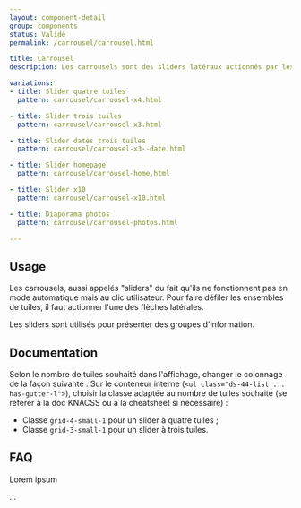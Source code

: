 ```yaml
---
layout: component-detail
group: components
status: Validé
permalink: /carrousel/carrousel.html

title: Carrousel
description: Les carrousels sont des sliders latéraux actionnés par les flèches "précédent" et "suivant". Seul le nombre de tuiles varie.

variations:
- title: Slider quatre tuiles
  pattern: carrousel/carrousel-x4.html

- title: Slider trois tuiles
  pattern: carrousel/carrousel-x3.html

- title: Slider dates trois tuiles
  pattern: carrousel/carrousel-x3--date.html

- title: Slider homepage
  pattern: carrousel/carrousel-home.html

- title: Slider x10
  pattern: carrousel/carrousel-x10.html

- title: Diaporama photos
  pattern: carrousel/carrousel-photos.html

---
```



## Usage

Les carrousels, aussi appelés "sliders" du fait qu'ils ne fonctionnent pas en mode automatique mais au clic utilisateur. Pour faire défiler les ensembles de tuiles, il faut actionner l'une des flèches latérales.

Les sliders sont utilisés pour présenter des groupes d'information.

## Documentation

Selon le nombre de tuiles souhaité dans l'affichage, changer le colonnage de la façon suivante :
Sur le conteneur interne (`<ul class="ds-44-list ... has-gutter-l">`), choisir la classe adaptée au nombre de tuiles souhaité (se réferer à la doc KNACSS ou à la cheatsheet si nécessaire) :
- Classe `grid-4-small-1` pour un slider à quatre tuiles ;
- Classe `grid-3-small-1` pour un slider à trois tuiles.


## FAQ

Lorem ipsum

...
